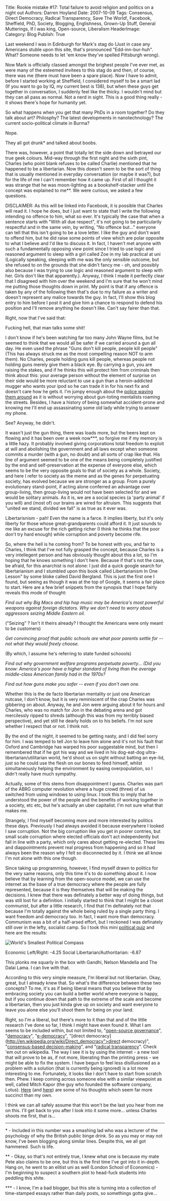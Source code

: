 Title:          Rookie mistake #17: Total failure to avoid religion and politics on a night out
Authors:        Darren Hoyland
Date:           2007-10-09
Tags:           Consensus, Direct Democracy, Radical Transparency, Save The World!, Facebook, Sheffield, PhD, Society, Blogging, Englishness, Grown-Up Stuff, General Mutterings, If I was king, Open-source, Liberalism
HeaderImage:    
Category:       Blog
Publish:        True


Last weekend I was in Edinburgh for Mark's stag do (Just in case any Americans stuble upon this site, that's pronounced "Edd-inn-bur-huh". What? Someone needs to let 'em know they've spelled Pittsburgh wrong).

Now Mark is officially classed amongst the brighest people I've ever met, as were many of the esteemed invitees to this stag do and then, of course, there was me (there must have been a spare place). Now I have to admit, before I started working at Sheffield, I considered myself to be a smart lad (If you want to go by IQ, my current best is 138), but when these guys get together in conversation, I suddenly feel like the thicky. I wouldn't mind but they can all pass as normal. Not a nerd in sight. This is a good thing really - it shows there's hope for humanity yet.

So what happens when you get that many PhDs in a room together? Do they talk about art? Philosphy? The latest developments in nanotechnology? The current socio-political climate in Burma?

Nope.

They all got drunk* and talked about boobs.

There was, however, a point that totally let the side down and betrayed our true geek colours. Mid-way through the first night and the sixth pint, Charles (who point blank refuses to be called Charlie) mentioned that he happened to be a libertarian. Now this doesn't seem to be the sort of thing that is usually mentioned in everyday conversation (or maybe it was?), but for the life of me I can't remember how it came up. First of all I thought it was strange that he was moon-lighting as a bookshelf-stacker until the concept was explained to me**. We were curious, we asked a few questions.

DISCLAIMER: As this will be linked into Facebook, it is possible that Charles will read it. I hope he does, but I just want to state that I write the following intending no offence to him, what so ever. It's typically the case that when a sentence starts with "With all due respect", it's not going to be particularily respectful and in the same vein, by writing, "No offence but..." everyone can tell that this isn't going to be a love letter. I like the guy and don't want to offend him, but he did raise some points of view which are polar opposite to what I believe and I'd like to discuss it. In fact, I haven't met anyone with such a fundamentally opposing view point since I tried to use logic and reasoned argument to sleep with a girl called Zoe in my lab practical at uni (Logically speaking, sleeping with me was the only sensible outcome, but she refused to on the grounds that she didn't fancy me - oh, and possibly also because I was trying to use logic and reasoned argument to sleep with her. Girls don't like that apparently.). Anyway, I think I made it perfectly clear that I disagreed with him over the weekend and I'm sure that he won't mind me putting those thoughts down in print. My point is that if any offence is taken by any of the following then that's due to my failure as a writer and doesn't represent any malice towards the guy. In fact, I'll show this blog entry to him before  I post it and give him a chance to respond to defend his position and I'll remove anything he doesn't like. Can't say fairer than that.

Right, now that I've said that:

Fucking hell, that man talks some shit!

I don't know if he's been watching far too many John Wayne films, but he seemed to think that we would all be safer if we carried around a gun all day. He even used the phrase "Guns don't kill people, people kill people" (This has always struck me as the most compelling reason NOT to arm them). No Charles, people holding guns kill people, whereas people not holding guns merely give them a black eye. By carrying a gun, you are raising the stakes, and if he thinks this will protect him from criminals then think about this: your average person without the element of surprise on their side would be more reluctant to use a gun than a heroin-addicted mugger who wants your ipod so he can trade it in for his next fix and doesn't care how he gets it. I'm jumpy enough about the <a href="http://news.bbc.co.uk/1/hi/uk/4713753.stm">police waving them around</a> as it is without worrying about gun-toting mentalists roaming the streets. Besides, I have a history of being somewhat accident-prone and knowing me I'll end up assassinating some old lady while trying to answer my phone.

See? Anyway, he didn't.

It wasn't just the gun thing, there was loads more, but the beers kept on flowing and it has been over a week now***, so forgive me if my memory is a little hazy. It probably involved giving corporations total freedom to exploit at will and abolishing the government and all laws except when someone commits a murder (with a gun, no doubt) and all sorts of crap like that. His line of argument seemed to be one of the means being completely justified by the end and self-preservation at the expense of everyone else, which seems to be the very opposite goals to that of society as a whole. Society, and here I refer to society as the meme and as the genes for perpetuating society, has evolved because we are stronger as a group. From a purely evolutionary stand-point, if acting alone conferred an advantage over group-living, then group-living would not have been selected for and we would be solitary animals. As it is, we are a social species (a 'party animal' if you will) and (most of) our brains are wired for altruism. This suggests that "united we stand, divided we fall" is as true as it ever was.

Libertarisnism - pah! Even the name is a farce. It implies liberty, but it's only liberty for those whose great-grandparents could afford it. It just sounds to me like an excuse for the rich getting richer (I think he thinks that the poor don't try hard enough) while corruption and poverty become rife.

So, where the hell is he coming from? To be honest with you, and fair to Charles, I think that I've not fully grasped the concept, because Charles is a very intellegent person and has obviously thought about this a lot, so I'm hoping that he knows something I don't here. Because if that's not the case, be afraid, for this anarchist is not alone: I just did a quick google search for libertarianism and I stumbled upon this book called Libertarianism In One Lesson" by some bloke called David Bergland. This is just the first one I found, but seeing as though it was at the top of Google, it seems a fair place to start. Here are a few brief snippets from the synopsis that I hope fairly reveals this mode of thought:

_Find out why Big Macs and hip hop music may be America's most powerful weapons against foreign dictators. Why we don't need to worry about aggressors seizing Middle Eastern oil._

("Seizing" ? Isn't it theirs already? I thought the Americans were only meant to be customers)

_Get convincing proof that public schools are what poor parents settle for -- not what they would freely choose._

(By which, I assume he's referring to state funded schoools)

_Find out why government welfare programs perpetuate poverty... (Did you know: America's poor have a higher standard of living than the average middle-class American family had in the 1970s?_
    
_Find out how guns make you safer -- even if you don't own one._
   
Whether this is the de facto libertarian mentality or just one American nutcase, I don't know, but it is very reminiscent of the crap Charles was gibbering on about. Anyway, he and Jon were arguing about it for hours and Charles, who was no match for Jon in the debating arena and got mercilessly ripped to shreds (although this was from my terribly biased perspective), and yet still he dearly holds on to his beliefs. I'm not sure whether I respect that or not. I think not.

By the end of the night, it seemed to be getting nasty, and I did feel sorry for him. I was temped to tell Jon to leave him alone and it's not his fault that Oxford and Cambridge has warped his poor suggestable mind, but then I remembered that if he got his way and we lived in his dog-eat-dog ultra-libertarian/utilitarian world, he'd shoot us on sight without batting an eye-lid, just so he could use the flesh on our bones to feed himself, whilst simultaneously helping the environment by easing overpopulation, so I didn't really have much sympathy.

Actually, some of this stems from disappointment I guess. Charles was part of the ABRG computer revolution where a huge crowd (three) of us switched from using windows to using linux. I took this to imply that he understood the power of the people and the benefits of working together in a society, etc etc, but he's actually an uber capitalist. I'm not sure what that makes me.

Strangely, I find myself becoming more and more interested by politics these days. Previously I had always avoided it because everywhere I looked I saw corruption. Not the big corruption like you get in poorer contries, but small scale corruption where elected officials don't act independently but fall in line with a party, which only cares about getting re-elected. These lies and diappointments prevent real progress from happening and so it had always been the reason why I felt so disconnected by it. I think we all know I'm not alone with this one though.

Since taking up programming, however, I find myself drawn to politics for the very same reasons, only this time it's to do something about it. I now believe that by learning from the open-source model, we can use the internet as the base of a true democracy where the people are fully represented, because it is they themselves that will be making the decisions. I knew that there was definately a better way of doing things, but was still lost for a definition. I initially started to think that I might be a closet communist, but after a little research, I find that I'm definately not that because I'm totally against the whole being ruled by a single party thing. I want freedom and democracy too. In fact, I want more than democracy. Communism was a bit of a half-arsed effort, but I reckoned I was definately still over in the lefty, socialist camp. So I took  this mini [political quiz](http://www.politicalcompass.org/test) and here are the results:


![World's Smallest Political Compass](../media/wspg.png "World's Smallest Political Compass")

Economic Left/Right: -4.25 Social Libertarian/Authoritarian: -6.87 

This plonks me squarly in the box with Gandhi, Nelson Mandella and The Dalai Lama. I can live with that.

According to this very simple measure, I'm liberal but not libertarian. Okay, great, but I already knew that. So what's the difference between these two concepts? To me, it's as if being liberal means that you believe that by embracing society you can build a better world where everyone is happy, but if you continue down that path to the extreme of the scale and become a libertarian, then you just kinda give up on society and want everyone to leave you alone else you'll shoot them for being on your land.

Right, so I'm a liberal, but there's more to it than that and of the little research I've done so far, I think I might have even found it. What I am seems to be included within, but not limited to, "[open-source governance](http://en.wikipedia.org/wiki/Open_source_governance)", "[democracy](http://www.gutenberg.org/files/10753/10753.txt)", "[e-democracy](http://en.wikipedia.org/wiki/E-democracy)", "[direct democracy](http://en.wikipedia.org/wiki/Direct_democracy">direct democracy)", "[consensus-based decision-making](http://en.wikipedia.org/wiki/Consensus_decision-making)", and "[radical transparency](http://en.wikipedia.org/wiki/Radical_transparency)". Check 'em out on wikipedia. The way I see it is by using the internet - a new tool that will prove to be as, if not more, liberating than the printing press - we might be able to fix the system. I have begun to feel less disillusioned as a problem with a solution (that is currently being ignored) is a lot more interesting to me. Fortunately, it looks like I don't have to start from scratch then. Phew. I keep coming across someone else with a similar viewpoint as well, called Mitch Kapor (the guy who founded the software company, Lotus). [Here](http://www.ofbyandfor.org/node/view/610) (and [here](http://www.alternet.org/election04/20076/?page=entire)) are some of his thoughts which seem far more succinct than my own.

I think we can all safely assume that this won't be the last you hear from me on this. I'll get back to you after I look into it some more... unless Charles shoots me first, that is...


---

\* - Included in this number was a smashing lad who was a lecturer of the psychology of why the British public binge drink. So as you may or may not know, I've been blogging along similar lines. Despite this, we all got hammered. Such is life.

\** - Okay, so that's not entirely true, I knew what one is because my mate Pete also claims to be one,  but this is the first time I've got into it in-depth. Hang on, he went to an elitist uni as well (London School of Economics) - I'm beginning to suspect a southern plot to head-fuck students into peddling this shite.

\*** - I know, I'm a bad blogger, but this site is turning into a collection of time-stamped essays rather than daily posts, so somethings gotta give...

